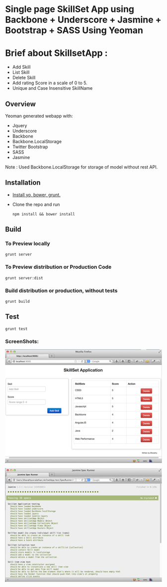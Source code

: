 # Single page SkillSet App using Backbone + Underscore + Jasmine + Bootstrap + SASS Using Yeoman

# Brief about SkillsetApp : 
* Add Skill
* List Skill
* Delete Skill
* Add rating Score in a scale of 0 to 5.
* Unique and Case Insensitive SkillName

## Overview
Yeoman generated webapp with:

* Jquery
* Underscore
* Backbone
* Backbone.LocalStorage
* Twitter Bootstrap
* SASS
* Jasmine

Note : Used Backbone.LocalStorage for storage of model without rest API. 

## Installation

* [Install yo, bower, grunt.](http://yeoman.io/gettingstarted.html)

* Clone the repo and run

    ```shell
    npm install && bower install
    ```

## Build

### To Preview locally

```shell
grunt server
```

### To Preview distribution or Production Code

```shell
grunt server:dist
```

### Build distribution or production, without tests

```shell
grunt build
```

## Test

```shell
grunt test
```

### ScreenShots:

![Alt text](/app/images/screenshot.png?raw=true)

![Alt text](/app/images/jasmine-screenshot.png?raw=true)